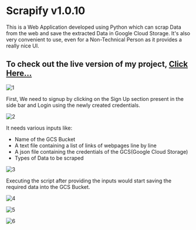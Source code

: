 # Scrapify v1.0.10

This is a Web Application developed using Python which can scrap Data from the web and save the extracted Data in Google Cloud Storage. It's also very convenient to use, even for a Non-Technical Person as it provides a really nice UI. 

## To check out the live version of my project, [Click Here...](https://abhi777-scrapify-scrapify-dftcnr.streamlitapp.com/)

![1](https://user-images.githubusercontent.com/74459400/199218271-f16c00fb-d93c-4388-afe2-80c8b5baf6f8.jpg)

First, We need to signup by clicking on the Sign Up section present in the side bar and Login using the newly created credentials.

![2](https://user-images.githubusercontent.com/74459400/199219062-be6152d4-0587-4fd5-a4e8-dd2269391720.jpg)

It needs various inputs like:
* Name of the GCS Bucket
* A text file containing a list of links of webpages line by line
* A json file containing the credentials of the GCS(Google Cloud Storage)
* Types of Data to be scraped

![3](https://user-images.githubusercontent.com/74459400/199219202-16ec914e-e9fe-472f-8369-d99266da580f.jpg)

Executing the script after providing the inputs would start saving the required data into the GCS Bucket.        

![4](https://user-images.githubusercontent.com/74459400/199219835-93bca235-adc4-4087-88ef-f25cbc565f90.jpg)

![5](https://user-images.githubusercontent.com/74459400/199220136-4ffe1eba-10b9-405d-898b-67ce5821cecb.jpg)

![6](https://user-images.githubusercontent.com/74459400/199220198-f804d363-4d2b-49de-aa54-333f5243e796.jpg)


                      
